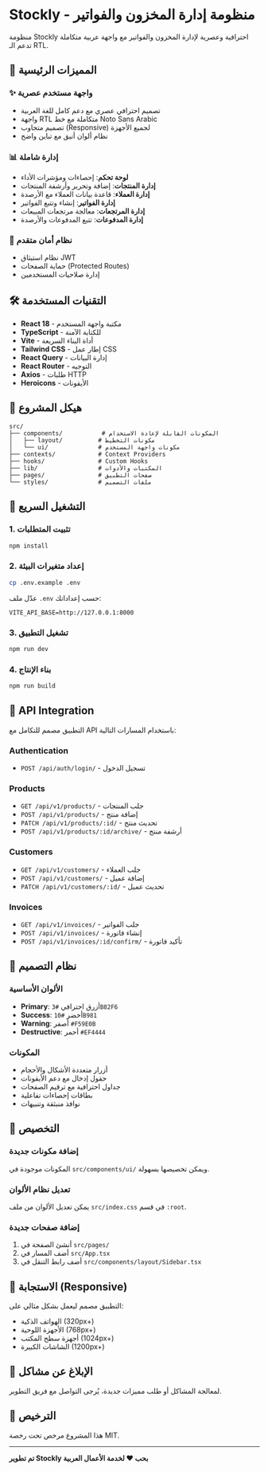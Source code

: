 # Stockly - منظومة إدارة المخزون والفواتير

منظومة Stockly احترافية وعصرية لإدارة المخزون والفواتير مع واجهة عربية متكاملة تدعم الـ RTL.

## 🚀 المميزات الرئيسية

### ✨ واجهة مستخدم عصرية
- تصميم احترافي عصري مع دعم كامل للغة العربية
- واجهة RTL متكاملة مع خط Noto Sans Arabic
- تصميم متجاوب (Responsive) لجميع الأجهزة
- نظام ألوان أنيق مع تباين واضح

### 📊 إدارة شاملة
- **لوحة تحكم**: إحصاءات ومؤشرات الأداء
- **إدارة المنتجات**: إضافة وتحرير وأرشفة المنتجات
- **إدارة العملاء**: قاعدة بيانات العملاء مع الأرصدة
- **إدارة الفواتير**: إنشاء وتتبع الفواتير
- **إدارة المرتجعات**: معالجة مرتجعات المبيعات
- **إدارة المدفوعات**: تتبع المدفوعات والأرصدة

### 🔐 نظام أمان متقدم
- نظام استيثاق JWT
- حماية الصفحات (Protected Routes)
- إدارة صلاحيات المستخدمين

## 🛠 التقنيات المستخدمة

- **React 18** - مكتبة واجهة المستخدم
- **TypeScript** - للكتابة الآمنة
- **Vite** - أداة البناء السريعة
- **Tailwind CSS** - إطار عمل CSS
- **React Query** - إدارة البيانات
- **React Router** - التوجيه
- **Axios** - طلبات HTTP
- **Heroicons** - الأيقونات

## 📁 هيكل المشروع

```
src/
├── components/           # المكونات القابلة لإعادة الاستخدام
│   ├── layout/          # مكونات التخطيط
│   └── ui/              # مكونات واجهة المستخدم
├── contexts/            # Context Providers
├── hooks/               # Custom Hooks
├── lib/                 # المكتبات والأدوات
├── pages/               # صفحات التطبيق
└── styles/              # ملفات التصميم
```

## 🚦 التشغيل السريع

### 1. تثبيت المتطلبات
```bash
npm install
```

### 2. إعداد متغيرات البيئة
```bash
cp .env.example .env
```

عدّل ملف `.env` حسب إعداداتك:
```env
VITE_API_BASE=http://127.0.0.1:8000
```

### 3. تشغيل التطبيق
```bash
npm run dev
```

### 4. بناء الإنتاج
```bash
npm run build
```

## 🔌 API Integration

التطبيق مصمم للتكامل مع API باستخدام المسارات التالية:

### Authentication
- `POST /api/auth/login/` - تسجيل الدخول

### Products
- `GET /api/v1/products/` - جلب المنتجات
- `POST /api/v1/products/` - إضافة منتج
- `PATCH /api/v1/products/:id/` - تحديث منتج
- `POST /api/v1/products/:id/archive/` - أرشفة منتج

### Customers
- `GET /api/v1/customers/` - جلب العملاء
- `POST /api/v1/customers/` - إضافة عميل
- `PATCH /api/v1/customers/:id/` - تحديث عميل

### Invoices
- `GET /api/v1/invoices/` - جلب الفواتير
- `POST /api/v1/invoices/` - إنشاء فاتورة
- `POST /api/v1/invoices/:id/confirm/` - تأكيد فاتورة

## 🎨 نظام التصميم

### الألوان الأساسية
- **Primary**: أزرق احترافي `#3B82F6`
- **Success**: أخضر `#10B981`
- **Warning**: أصفر `#F59E0B`
- **Destructive**: أحمر `#EF4444`

### المكونات
- أزرار متعددة الأشكال والأحجام
- حقول إدخال مع دعم الأيقونات
- جداول احترافية مع ترقيم الصفحات
- بطاقات إحصاءات تفاعلية
- نوافذ منبثقة وتنبيهات

## 🔧 التخصيص

### إضافة مكونات جديدة
المكونات موجودة في `src/components/ui/` ويمكن تخصيصها بسهولة.

### تعديل نظام الألوان
يمكن تعديل الألوان من ملف `src/index.css` في قسم `:root`.

### إضافة صفحات جديدة
1. أنشئ الصفحة في `src/pages/`
2. أضف المسار في `src/App.tsx`
3. أضف رابط التنقل في `src/components/layout/Sidebar.tsx`

## 📱 الاستجابة (Responsive)

التطبيق مصمم ليعمل بشكل مثالي على:
- الهواتف الذكية (320px+)
- الأجهزة اللوحية (768px+)
- أجهزة سطح المكتب (1024px+)
- الشاشات الكبيرة (1200px+)

## 🐛 الإبلاغ عن مشاكل

لمعالجة المشاكل أو طلب مميزات جديدة، يُرجى التواصل مع فريق التطوير.

## 📄 الترخيص

هذا المشروع مرخص تحت رخصة MIT.

---

**تم تطوير Stockly بحب ❤️ لخدمة الأعمال العربية**
